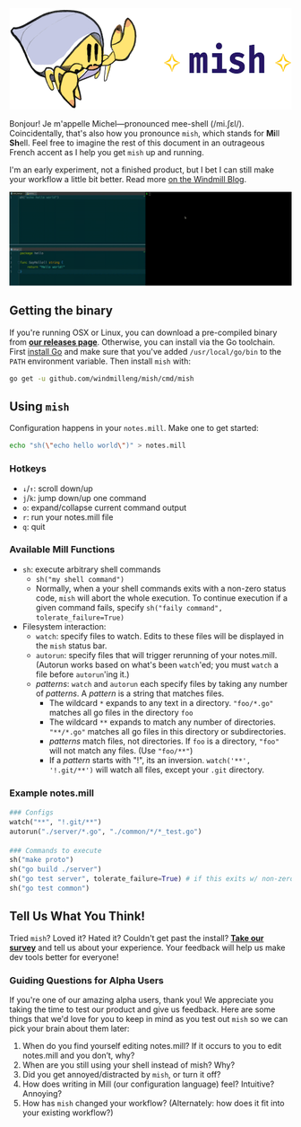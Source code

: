 <img src="./mish.png" width="571" height="180" title="Michel is a hermit crab">

Bonjour! Je m'appelle Michel—pronounced mee-shell (/mi.ʃɛl/). Coincidentally, that's also how you pronounce `mish`, which stands for **Mi**ll **Sh**ell. Feel free to imagine the rest of this document in an outrageous French accent as I help you get `mish` up and running.

I'm an early experiment, not a finished product, but I bet I can still make your workflow a little bit better. Read more [on the Windmill Blog](https://medium.com/windmill-engineering/mish-cruise-control-for-developers-98629709b5ec).

![mish demo gifcast](./gifcast.gif "mish demo gifcast")

## Getting the binary
If you're running OSX or Linux, you can download a pre-compiled binary from [**our releases page**](https://github.com/windmilleng/mish/releases). Otherwise, you can install via the Go toolchain. First [install Go](https://golang.org/doc/install#install) and make sure that you've added `/usr/local/go/bin` to the `PATH` environment variable. Then install `mish` with:
```bash
go get -u github.com/windmilleng/mish/cmd/mish
```

## Using `mish`

Configuration happens in your `notes.mill`. Make one to get started:
```bash
echo "sh(\"echo hello world\")" > notes.mill
```

### Hotkeys
* `↓`/`↑`: scroll down/up
* `j`/`k`: jump down/up one command
* `o`: expand/collapse current command output
* `r`: run your notes.mill file
* `q`: quit

### Available Mill Functions
* `sh`: execute arbitrary shell commands
  * `sh("my shell command")`
  * Normally, when a your shell commands exits with a non-zero status code, `mish` will abort the whole execution. To continue execution if a given command fails, specify `sh("faily command", tolerate_failure=True)`
* Filesystem interaction:
  * `watch`: specify files to watch. Edits to these files will be displayed in the `mish` status bar.
  * `autorun`: specify files that will trigger rerunning of your notes.mill. (Autorun works based on what's been `watch`'ed; you must `watch` a file before `autorun`'ing it.)
  * _patterns_: `watch` and `autorun` each specify files by taking any number of _patterns_. A _pattern_ is a string that matches files.
    * The wildcard `*` expands to any text in a directory. `"foo/*.go"` matches all go files in the directory `foo`
    * The wildcard `**` expands to match any number of directories. `"**/*.go"` matches all go files in this directory or subdirectories.
    * _patterns_ match files, not directories. If `foo` is a directory, `"foo"` will not match any files. (Use `"foo/**"`)
    * If a _pattern_ starts with "!", its an inversion. `watch('**', '!.git/**')` will watch all files, except your `.git` directory.

### Example notes.mill
```python
### Configs
watch("**", "!.git/**")
autorun("./server/*.go", "./common/*/*_test.go")

### Commands to execute
sh("make proto")
sh("go build ./server")
sh("go test server", tolerate_failure=True) # if this exits w/ non-zero code, keep going
sh("go test common")
```

## Tell Us What You Think!
Tried `mish`? Loved it? Hated it? Couldn't get past the install? [**Take our survey**](https://docs.google.com/forms/d/e/1FAIpQLSf8UXLG0FOeMswoW7LuUP02CeUwKBccJishJKDE_VyOqe7g_g/viewform?usp=sf_link) and tell us about your experience. Your feedback will help us make dev tools better for everyone!

### Guiding Questions for Alpha Users
If you're one of our amazing alpha users, thank you! We appreciate you taking the time to test our product and give us feedback. Here are some things that we'd love for you to keep in mind as you test out `mish` so we can pick your brain about them later:
1. When do you find yourself editing notes.mill? If it occurs to you to edit notes.mill and you don’t, why?
2. When are you still using your shell instead of mish? Why?
3. Did you get annoyed/distracted by `mish`, or turn it off?
4. How does writing in Mill (our configuration language) feel? Intuitive? Annoying?
5. How has `mish` changed your workflow? (Alternately: how does it fit into your existing workflow?)
